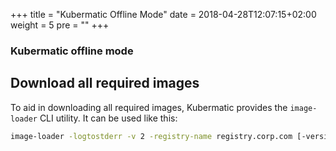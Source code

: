 +++
title = "Kubermatic Offline Mode"
date = 2018-04-28T12:07:15+02:00
weight = 5
pre = "<b></b>"
+++

### Kubermatic offline mode

## Download all required images

To aid in downloading all required images, Kubermatic provides the `image-loader` CLI utility. It can be used like
this:

```bash
image-loader -logtostderr -v 2 -registry-name registry.corp.com [-version $KUBERNETES_VERSION]
```
